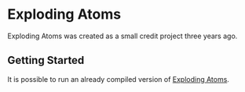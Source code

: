 # Exploding Atoms
Exploding Atoms was created as a small credit project three years ago.

## Getting Started
It is possible to run an already compiled version of [Exploding Atoms](ExplodingAtoms.exe).
